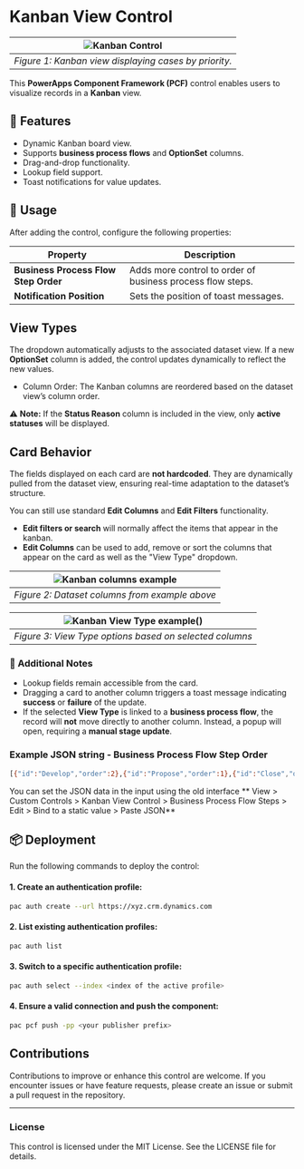 # Kanban View Control

| ![Kanban Control](https://github.com/novalogica/pcf-kanban-control/blob/main/KanbanViewControl/screenshots/kanban-case-example.png) |
|:--:|
| *Figure 1: Kanban view displaying cases by priority.* |

This **PowerApps Component Framework (PCF)** control enables users to visualize records in a **Kanban** view.

## 📌 Features
- Dynamic Kanban board view.
- Supports **business process flows** and **OptionSet** columns.
- Drag-and-drop functionality.
- Lookup field support.
- Toast notifications for value updates.

## 🚀 Usage

After adding the control, configure the following properties:

| Property | Description |
|----------|-------------|
| **Business Process Flow Step Order** | Adds more control to order of business process flow steps. |
| **Notification Position** | Sets the position of toast messages. |

## View Types

The dropdown automatically adjusts to the associated dataset view. If a new **OptionSet** column is added, the control updates dynamically to reflect the new values.

- Column Order: The Kanban columns are reordered based on the dataset view’s column order.

⚠ **Note:** If the **Status Reason** column is included in the view, only **active statuses** will be displayed.

## Card Behavior

The fields displayed on each card are **not hardcoded**. They are dynamically pulled from the dataset view, ensuring real-time adaptation to the dataset’s structure.

You can still use standard **Edit Columns** and **Edit Filters** functionality.

- **Edit filters or search** will normally affect the items that appear in the kanban.
- **Edit Columns** can be used to add, remove or sort the columns that appear on the card as well as the "View Type" dropdown.

| ![Kanban columns example](https://github.com/novalogica/pcf-kanban-control/blob/main/KanbanViewControl/screenshots/kanban-case-columns-example.png) |
|:--:|
| *Figure 2: Dataset columns from example above* |

| ![Kanban View Type example()](https://github.com/novalogica/pcf-kanban-control/blob/main/KanbanViewControl/screenshots/kanban-case-view-type-example.png)| 
|:--:|
| *Figure 3: View Type options based on selected columns* |

### 🔹 Additional Notes
- Lookup fields remain accessible from the card.
- Dragging a card to another column triggers a toast message indicating **success** or **failure** of the update.
- If the selected **View Type** is linked to a **business process flow**, the record will **not** move directly to another column. Instead, a popup will open, requiring a **manual stage update**.


### Example JSON string - Business Process Flow Step Order
   ```sh
   [{"id":"Develop","order":2},{"id":"Propose","order":1},{"id":"Close","order":0}]
   ```
You can set the JSON data in the input using the old interface 
** View > Custom Controls > Kanban View Control > Business Process Flow Steps > Edit > Bind to a static value > Paste JSON**

## 📦 Deployment

Run the following commands to deploy the control:

#### 1. Create an authentication profile:
   ```sh
   pac auth create --url https://xyz.crm.dynamics.com
   ```
#### 2. List existing authentication profiles:
   ```sh
   pac auth list
   ```
#### 3. Switch to a specific authentication profile:
   ```sh
   pac auth select --index <index of the active profile>
   ```
#### 4. Ensure a valid connection and push the component:
   ```sh
   pac pcf push -pp <your publisher prefix>
   ```

## Contributions
Contributions to improve or enhance this control are welcome. If you encounter issues or have feature requests, please create an issue or submit a pull request in the repository.

---

### License
This control is licensed under the MIT License. See the LICENSE file for details.

